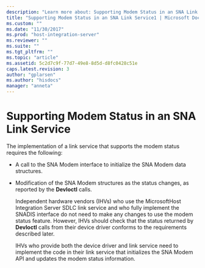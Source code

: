 ```yaml
---
description: "Learn more about: Supporting Modem Status in an SNA Link Service"
title: "Supporting Modem Status in an SNA Link Service1 | Microsoft Docs"
ms.custom: ""
ms.date: "11/30/2017"
ms.prod: "host-integration-server"
ms.reviewer: ""
ms.suite: ""
ms.tgt_pltfrm: ""
ms.topic: "article"
ms.assetid: 5c2d7c9f-77d7-49e8-8d5d-d8fc0428c51e
caps.latest.revision: 3
author: "gplarsen"
ms.author: "hisdocs"
manager: "anneta"
---
```

# Supporting Modem Status in an SNA Link Service
The implementation of a link service that supports the modem status requires the following:  
  
- A call to the SNA Modem interface to initialize the SNA Modem data structures.  
  
- Modification of the SNA Modem structures as the status changes, as reported by the **DevIoctl** calls.  
  
  Independent hardware vendors (IHVs) who use the MicrosoftHost Integration Server SDLC link service and who fully implement the SNADIS interface do not need to make any changes to use the modem status feature. However, IHVs should check that the status returned by **DevIoctl** calls from their device driver conforms to the requirements described later.  
  
  IHVs who provide both the device driver and link service need to implement the code in their link service that initializes the SNA Modem API and updates the modem status information.

